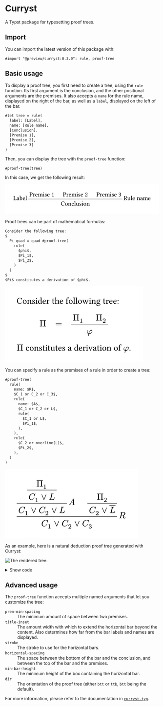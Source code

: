 # Curryst

A Typst package for typesetting proof trees.


## Import

You can import the latest version of this package with:

```typst
#import "@preview/curryst:0.3.0": rule, proof-tree
```

## Basic usage

To display a proof tree, you first need to create a tree, using the `rule` function. Its first argument is the conclusion, and the other positional arguments are the premises. It also accepts a `name` for the rule name, displayed on the right of the bar, as well as a `label`, displayed on the left of the bar.

```typ
#let tree = rule(
  label: [Label],
  name: [Rule name],
  [Conclusion],
  [Premise 1],
  [Premise 2],
  [Premise 3]
)
```

Then, you can display the tree with the `proof-tree` function:

```typ
#proof-tree(tree)
```

In this case, we get the following result:

![A proof tree with three premises, a conclusion, and a rule name.](examples/usage.svg)

Proof trees can be part of mathematical formulas:

```typ
Consider the following tree:
$
  Pi quad = quad #proof-tree(
    rule(
      $phi$,
      $Pi_1$,
      $Pi_2$,
    )
  )
$
$Pi$ constitutes a derivation of $phi$.
```

![The rendered document.](examples/math-formula.svg)

You can specify a rule as the premises of a rule in order to create a tree:

```typ
#proof-tree(
  rule(
    name: $R$,
    $C_1 or C_2 or C_3$,
    rule(
      name: $A$,
      $C_1 or C_2 or L$,
      rule(
        $C_1 or L$,
        $Pi_1$,
      ),
    ),
    rule(
      $C_2 or overline(L)$,
      $Pi_2$,
    ),
  )
)
```

![The rendered tree.](examples/rule-as-premise.svg)

As an example, here is a natural deduction proof tree generated with Curryst:

![The rendered tree.](examples/natural-deduction.svg)

<details>
  <summary>Show code</summary>

  ```typ
  #let ax = rule.with(name: [ax])
  #let and-el = rule.with(name: $and_e^ell$)
  #let and-er = rule.with(name: $and_e^r$)
  #let impl-i = rule.with(name: $scripts(->)_i$)
  #let impl-e = rule.with(name: $scripts(->)_e$)
  #let not-i = rule.with(name: $not_i$)
  #let not-e = rule.with(name: $not_e$)

  #proof-tree(
    impl-i(
      $tack (p -> q) -> not (p and not q)$,
      not-i(
        $p -> q tack  not (p and not q)$,
        not-e(
          $ underbrace(p -> q\, p and not q, Gamma) tack bot $,
          impl-e(
            $Gamma tack q$,
            ax($Gamma tack p -> q$),
            and-el(
              $Gamma tack p$,
              ax($Gamma tack p and not q$),
            ),
          ),
          and-er(
            $Gamma tack not q$,
            ax($Gamma tack p and not q$),
          ),
        ),
      ),
    )
  )
  ```
</details>


## Advanced usage

The `proof-tree` function accepts multiple named arguments that let you customize the tree:

<dl>
  <dt><code>prem-min-spacing</code></dt>
  <dd>The minimum amount of space between two premises.</dd>

  <dt><code>title-inset</code></dt>
  <dd>The amount width with which to extend the horizontal bar beyond the content. Also determines how far from the bar labels and names are displayed.</dd>

  <dt><code>stroke</code></dt>
  <dd>The stroke to use for the horizontal bars.</dd>

  <dt><code>horizontal-spacing</code></dt>
  <dd>The space between the bottom of the bar and the conclusion, and between the top of the bar and the premises.</dd>

  <dt><code>min-bar-height</code></dt>
  <dd>The minimum height of the box containing the horizontal bar.</dd>

  <dt><code>dir</code></dt>
  <dd>The orientation of the proof tree (either <code>btt</code> or <code>ttb</code>, <code>btt</code> being the default).</dd>
</dl>

For more information, please refer to the documentation in [`curryst.typ`](curryst.typ).
